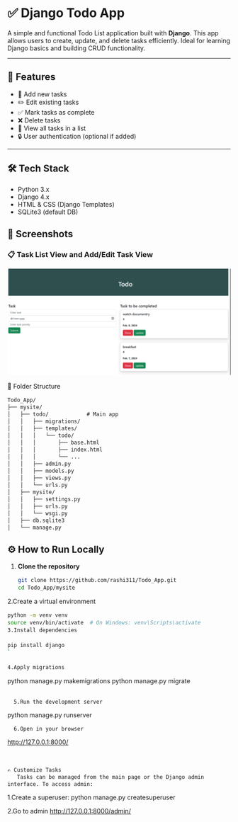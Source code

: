 # ✅ Django Todo App

A simple and functional Todo List application built with **Django**. This app allows users to create, update, and delete tasks efficiently. Ideal for learning Django basics and building CRUD functionality.

---

## 🚀 Features

- 📝 Add new tasks
- ✏️ Edit existing tasks
- ✅ Mark tasks as complete
- ❌ Delete tasks
- 📆 View all tasks in a list
- 🔒 User authentication (optional if added)

---

## 🛠️ Tech Stack

- Python 3.x  
- Django 4.x  
- HTML & CSS (Django Templates)  
- SQLite3 (default DB)


## 📸 Screenshots

### 📋 Task List View and Add/Edit Task View
<p align="center">
  <img src="Images/screenshot11.png" width="600" alt="Task List Screenshot" />
</p>

📂 Folder Structure
```
Todo_App/
├── mysite/
│   ├── todo/            # Main app
│   │   ├── migrations/
│   │   ├── templates/
│   │   │   └── todo/
│   │   │       ├── base.html
│   │   │       ├── index.html
│   │   │       └── ...
│   │   ├── admin.py
│   │   ├── models.py
│   │   ├── views.py
│   │   └── urls.py
│   ├── mysite/
│   │   ├── settings.py
│   │   ├── urls.py
│   │   └── wsgi.py
│   ├── db.sqlite3
│   └── manage.py
```

## ⚙️ How to Run Locally

1. **Clone the repository**
   ```bash
   git clone https://github.com/rashi311/Todo_App.git
   cd Todo_App/mysite
   
2.Create a virtual environment
   ```bash
   python -m venv venv
   source venv/bin/activate  # On Windows: venv\Scripts\activate
  3.Install dependencies

pip install django
`

4.Apply migrations
```
python manage.py makemigrations
python manage.py migrate
```

  5.Run the development server
```
python manage.py runserver
```
  6.Open in your browser
```
http://127.0.0.1:8000/
```


✍️ Customize Tasks
   Tasks can be managed from the main page or the Django admin interface. To access admin:
   ```
  1.Create a superuser:
   python manage.py createsuperuser
  
  2.Go to admin
   http://127.0.0.1:8000/admin/
  
 

